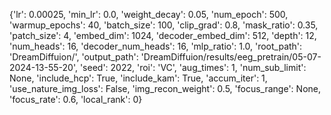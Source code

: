 {'lr': 0.00025, 'min_lr': 0.0, 'weight_decay': 0.05, 'num_epoch': 500, 'warmup_epochs': 40, 'batch_size': 100, 'clip_grad': 0.8, 'mask_ratio': 0.35, 'patch_size': 4, 'embed_dim': 1024, 'decoder_embed_dim': 512, 'depth': 12, 'num_heads': 16, 'decoder_num_heads': 16, 'mlp_ratio': 1.0, 'root_path': 'DreamDiffuion/', 'output_path': 'DreamDiffuion/results/eeg_pretrain/05-07-2024-13-55-20', 'seed': 2022, 'roi': 'VC', 'aug_times': 1, 'num_sub_limit': None, 'include_hcp': True, 'include_kam': True, 'accum_iter': 1, 'use_nature_img_loss': False, 'img_recon_weight': 0.5, 'focus_range': None, 'focus_rate': 0.6, 'local_rank': 0}
